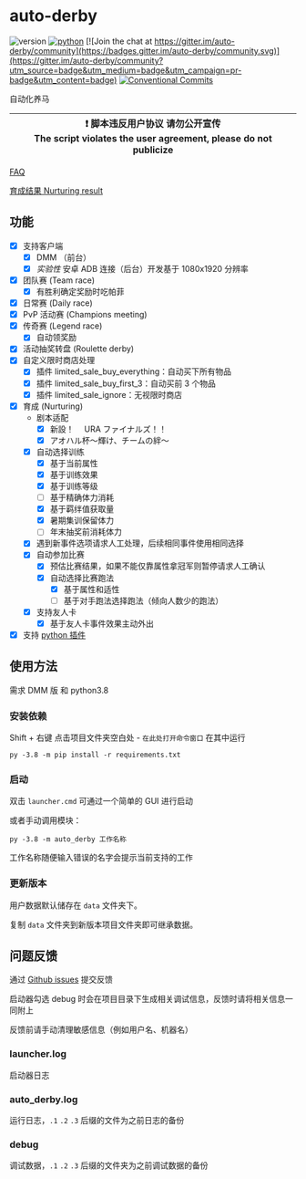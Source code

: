 # auto-derby

![version](https://img.shields.io/github/v/tag/NateScarlet/auto-derby?label=version)
[![python](https://github.com/NateScarlet/auto-derby/actions/workflows/python-app.yml/badge.svg)](https://github.com/NateScarlet/auto-derby/actions/workflows/python-app.yml)
[![Join the chat at https://gitter.im/auto-derby/community](https://badges.gitter.im/auto-derby/community.svg)](https://gitter.im/auto-derby/community?utm_source=badge&utm_medium=badge&utm_campaign=pr-badge&utm_content=badge)
[![Conventional Commits](https://img.shields.io/badge/Conventional%20Commits-1.0.0-yellow.svg)](https://conventionalcommits.org)

自动化养马

| :exclamation:  脚本违反用户协议 请勿公开宣传 <br> The script violates the user agreement, please do not publicize |
|-----------------------------------------|

[FAQ](https://github.com/NateScarlet/auto-derby/wiki/FAQ)

[育成结果 Nurturing result](https://github.com/NateScarlet/auto-derby/wiki/Nurturing-result)

## 功能

- [x] 支持客户端
  - [x] DMM （前台）
  - [x] _实验性_ 安卓 ADB 连接（后台）开发基于 1080x1920 分辨率
- [x] 团队赛 (Team race)
  - [x] 有胜利确定奖励时吃帕菲
- [x] 日常赛 (Daily race)
- [x] PvP 活动赛 (Champions meeting)
- [x] 传奇赛 (Legend race)
  - [x] 自动领奖励
- [x] 活动抽奖转盘 (Roulette derby)
- [x] 自定义限时商店处理
  - [x] 插件 limited_sale_buy_everything：自动买下所有物品
  - [x] 插件 limited_sale_buy_first_3：自动买前 3 个物品
  - [x] 插件 limited_sale_ignore：无视限时商店
- [x] 育成 (Nurturing)
  - 剧本适配
    - [x] 新設！　 URA ファイナルズ！！
    - [x] アオハル杯～輝け、チームの絆～
  - [x] 自动选择训练
    - [x] 基于当前属性
    - [x] 基于训练效果
    - [x] 基于训练等级
    - [ ] 基于精确体力消耗
    - [x] 基于羁绊值获取量
    - [x] 暑期集训保留体力
    - [ ] 年末抽奖前消耗体力
  - [x] 遇到新事件选项请求人工处理，后续相同事件使用相同选择
  - [x] 自动参加比赛
    - [x] 预估比赛结果，如果不能仅靠属性拿冠军则暂停请求人工确认
    - [x] 自动选择比赛跑法
      - [x] 基于属性和适性
      - [ ] 基于对手跑法选择跑法（倾向人数少的跑法）
  - [x] 支持友人卡
    - [x] 基于友人卡事件效果主动外出
- [x] 支持 [python 插件](https://github.com/NateScarlet/auto-derby/wiki/Plugins)

## 使用方法

需求 DMM 版 和 python3.8

### 安装依赖

Shift + 右键 点击项目文件夹空白处 - `在此处打开命令窗口` 在其中运行

```shell
py -3.8 -m pip install -r requirements.txt
```

### 启动

双击 `launcher.cmd` 可通过一个简单的 GUI 进行启动

或者手动调用模块：

```shell
py -3.8 -m auto_derby 工作名称
```

工作名称随便输入错误的名字会提示当前支持的工作

### 更新版本

用户数据默认储存在 `data` 文件夹下。

复制 `data` 文件夹到新版本项目文件夹即可继承数据。

## 问题反馈

通过 [Github issues](https://github.com/NateScarlet/auto-derby/issues) 提交反馈

启动器勾选 debug 时会在项目目录下生成相关调试信息，反馈时请将相关信息一同附上

反馈前请手动清理敏感信息（例如用户名、机器名）

### launcher.log

启动器日志

### auto_derby.log

运行日志，`.1` `.2` `.3` 后缀的文件为之前日志的备份

### debug

调试数据，`.1` `.2` `.3` 后缀的文件夹为之前调试数据的备份

